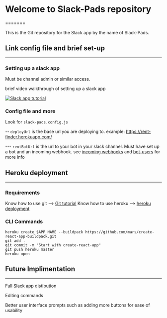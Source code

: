 # Welcome to Slack-Pads repository
=======

This is the Git repository for the Slack app by the name of Slack-Pads.

## Link config file and brief set-up
------

### Setting up a slack app

Must be channel admin or similar access.

brief video walkthrough of setting up a slack app

[![Slack app tutorial](https://img.youtube.com/vi/watch?v=vSWj9nAhUiw&t=406s/0.jpg)](https://www.youtube.com/watch?v=vSWj9nAhUiw&t=406s)


### Config file and more

Look for ```slack-pads.config.js``` 

-- ``` deployUrl ``` is the base url you are deploying to. example: https://rent-finder.herokuapp.com/

--- ``` rentBotUrl ``` is the url to your bot in your slack channel. Must have set up a bot and an incoming webhook. see [incoming webhooks](https://api.slack.com/incoming-webhooks) and [bot-users](https://api.slack.com/bot-users) for more info

## Heroku deployment
------

### Requirements

Know how to use git --> [Git tutorial](http://product.hubspot.com/blog/git-and-github-tutorial-for-beginners)
Know how to use heroku --> [heroku deployment](https://devcenter.heroku.com/articles/deploying-nodejs)

### CLI Commands

```
heroku create $APP_NAME --buildpack https://github.com/mars/create-react-app-buildpack.git
git add .
git commit -m "Start with create-react-app"
git push heroku master
heroku open
```

## Future Implimentation 
------

Full Slack app distibution

Editing commands

Better user interface prompts such as adding more buttons for ease of usability

